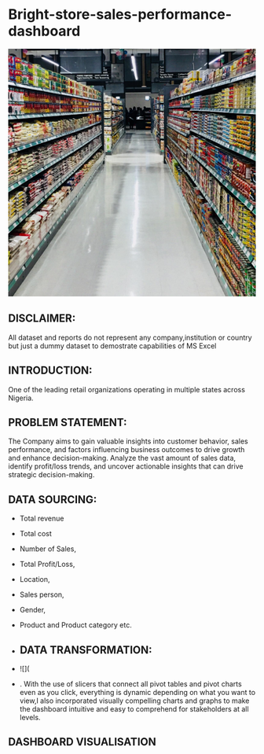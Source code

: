 # Bright-store-sales-performance-dashboard

![](mall4.jpg)

## DISCLAIMER:
All dataset and reports do not represent any company,institution or country but just a dummy dataset to demostrate capabilities of MS Excel

## INTRODUCTION:
One of the leading retail organizations operating in multiple states across Nigeria.

## PROBLEM STATEMENT:
The Company aims to gain valuable insights into customer behavior, sales performance, and factors influencing business outcomes to drive growth and enhance decision-making.
Analyze the vast amount of sales data, identify profit/loss trends, and uncover actionable insights that can drive strategic decision-making.

## DATA SOURCING:
- Total revenue
- Total cost
- Number of Sales,
- Total Profit/Loss,
- Location,
- Sales person,
- Gender,
- Product and Product category etc.

- ## DATA TRANSFORMATION:
- ![](
- . With the use of slicers that connect all pivot tables and pivot charts even as you click, everything is dynamic depending on what you want to view,I also incorporated visually compelling charts and graphs to make the dashboard intuitive and easy to comprehend for stakeholders at all levels.

## DASHBOARD VISUALISATION  

